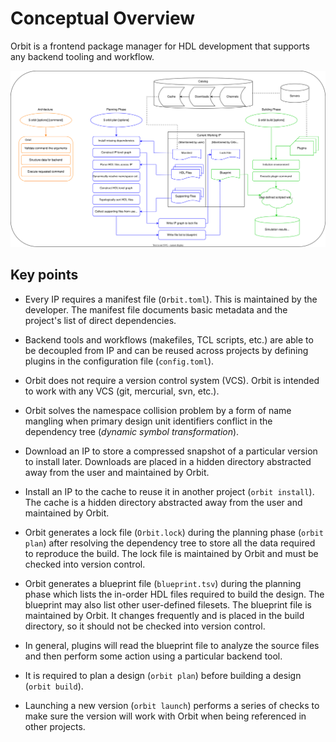 # Conceptual Overview

Orbit is a frontend package manager for HDL development that supports any backend tooling and workflow.

![](./../images/concept-view.svg)

## Key points

- Every IP requires a manifest file (`Orbit.toml`). This is maintained by the developer. The manifest file documents basic metadata and the project's list of direct dependencies.

- Backend tools and workflows (makefiles, TCL scripts, etc.) are able to be decoupled from IP and can be reused across projects by defining plugins in the configuration file (`config.toml`).

- Orbit does not require a version control system (VCS). Orbit is intended to work with any VCS (git, mercurial, svn, etc.).

- Orbit solves the namespace collision problem by a form of name mangling when primary design unit identifiers conflict in the dependency tree (_dynamic symbol transformation_).

- Download an IP to store a compressed snapshot of a particular version to install later. Downloads are placed in a hidden directory abstracted away from the user and maintained by Orbit.

- Install an IP to the cache to reuse it in another project (`orbit install`). The cache is a hidden directory abstracted away from the user and maintained by Orbit.

- Orbit generates a lock file (`Orbit.lock`) during the planning phase (`orbit plan`) after resolving the dependency tree to store all the data required to reproduce the build. The lock file is maintained by Orbit and must be checked into version control.

- Orbit generates a blueprint file (`blueprint.tsv`) during the planning phase which lists the in-order HDL files required to build the design. The blueprint may also list other user-defined filesets. The blueprint file is maintained by Orbit. It changes frequently and is placed in the build directory, so it should not be checked into version control.

- In general, plugins will read the blueprint file to analyze the source files and then perform some action using a particular backend tool.

- It is required to plan a design (`orbit plan`) before building a design (`orbit build`).

- Launching a new version (`orbit launch`) performs a series of checks to make sure the version will work with Orbit when being referenced in other projects.